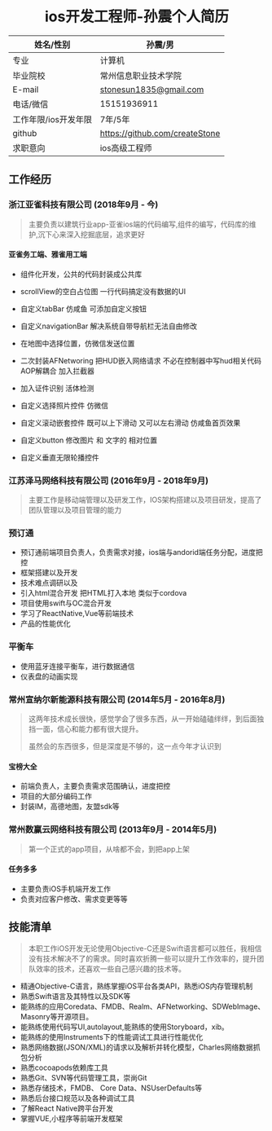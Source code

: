 # <center>ios开发工程师-孙震个人简历</center>

| 姓名/性别            | 孙震/男                        |
| -------------------- | ------------------------------ |
| 专业                 | 计算机                         |
| 毕业院校             | 常州信息职业技术学院           |
| E-mail               | stonesun1835@gmail.com         |
| 电话/微信            | 15151936911                    |
| 工作年限/ios开发年限 | 7年/5年                        |
| github               | https://github.com/createStone |
| 求职意向             | ios高级工程师                  |

## 工作经历

### 浙江亚雀科技有限公司 	(2018年9月 - 今)

> 主要负责以建筑行业app-亚雀ios端的代码编写,组件的编写，代码库的维护,沉下心来深入挖掘底层，追求更好

#### 亚雀务工端、雅雀用工端

+ 组件化开发，公共的代码封装成公共库

+ scrollView的空白占位图 一行代码搞定没有数据的UI

+ 自定义tabBar  仿咸鱼 可添加自定义按钮

+ 自定义navigationBar 解决系统自带导航栏无法自由修改

+ 在地图中选择位置，仿微信发送位置

+ 二次封装AFNetworing 把HUD嵌入网络请求 不必在控制器中写hud相关代码 AOP解耦合 加入拦截器

+ 加入证件识别 活体检测 

+ 自定义选择照片控件 仿微信

+ 自定义滚动嵌套控件 既可以上下滑动 又可以左右滑动  仿咸鱼首页效果

+ 自定义button 修改图片 和 文字的 相对位置

+ 自定义垂直无限轮播控件

### 江苏泽马网络科技有限公司 	(2016年9月 - 2018年9月)

> 主要工作是移动端管理以及研发工作，IOS架构搭建以及项目研发，提高了团队管理以及项目管理的能力

### 预订通

+ 预订通前端项目负责人，负责需求对接，ios端与andorid端任务分配，进度把控
+ 框架搭建以及开发
+ 技术难点调研以及
+ 引入html混合开发 把HTML打入本地 类似于cordova
+ 项目使用swift与OC混合开发
+ 学习了ReactNative,Vue等前端技术
+ 产品的性能优化 

### 平衡车

+ 使用蓝牙连接平衡车，进行数据通信
+ 仪表盘的动画实现
### 常州宣纳尔新能源科技有限公司 (2014年5月 - 2016年8月)

>这两年技术成长很快，感觉学会了很多东西，从一开始磕磕绊绊，到后面独挡一面，信心和能力都有很大提升。
>
>虽然会的东西很多，但是深度是不够的，这一点今年才认识到

#### 宝榜大全

+ 前端负责人，主要负责需求范围确认，进度把控
+ 项目的大部分编码工作
+ 封装IM，高德地图，友盟sdk等

### 常州数赢云网络科技有限公司 (2013年9月 - 2014年5月)

> 第一个正式的app项目，从啥都不会，到把app上架

#### 任务多多

- 主要负责iOS手机端开发工作
- 负责对应客户修改、需求变更等等

## 技能清单

> 本职工作iOS开发无论使用Objective-C还是Swift语言都可以胜任，我相信没有技术解决不了的需求。同时喜欢折腾一些可以提升工作效率的，提升团队效率的技术，还喜欢一些自己感兴趣的技术等。

- 精通Objective-C语言，熟练掌握iOS平台各类API，熟悉iOS内存管理机制
- 熟悉Swift语言及其特性以及SDK等
- 能熟练的应用Coredata、FMDB、Realm、AFNetworking、SDWebImage、Masonry等开源项目。
- 能熟练使用代码写UI,autolayout,能熟练的使用Storyboard，xib。
- 能熟练的使用Instruments下的性能调试工具进行性能优化
- 熟悉网络数据(JSON/XML)的请求以及解析并转化模型，Charles网络数据抓包分析
- 熟悉cocoapods依赖库工具
- 熟悉Git、SVN等代码管理工具，崇尚Git
- 熟悉存储技术，FMDB、 Core Data、NSUserDefaults等
- 熟悉后台接口规范以及各种调试工具
- 了解React Native跨平台开发
- 掌握VUE,小程序等前端开发框架







